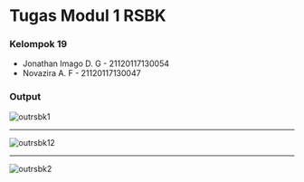 # Tugas Modul 1 RSBK
### Kelompok 19
- Jonathan Imago D. G - 21120117130054
- Novazira A. F - 21120117130047
### Output
![outrsbk1](https://user-images.githubusercontent.com/58509960/99250151-ccdbb900-283d-11eb-8899-630ed2dcdd8a.png)
____________________________
![outrsbk12](https://user-images.githubusercontent.com/58509960/99250144-c9483200-283d-11eb-9fd1-fb20a9ad5477.png)
____________________________
![outrsbk2](https://user-images.githubusercontent.com/58509960/99250155-cd744f80-283d-11eb-88cb-76f8048cdd55.png)
